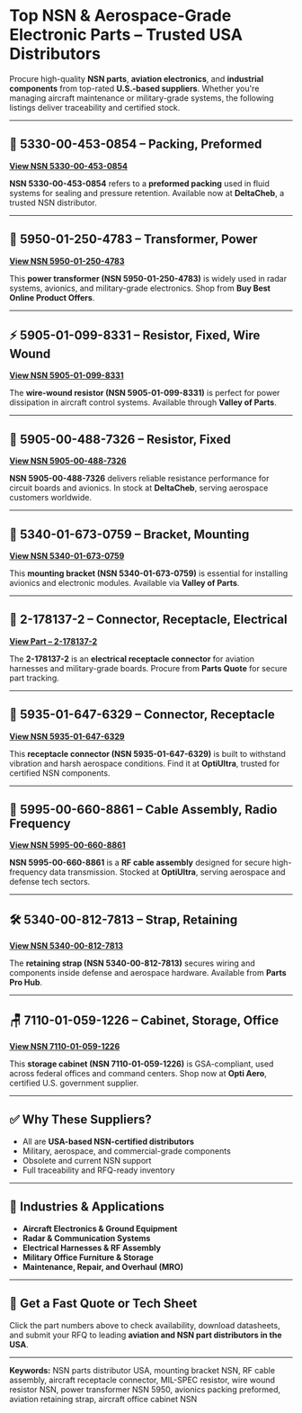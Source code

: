# Top NSN & Aerospace-Grade Electronic Parts – Trusted USA Distributors

Procure high-quality **NSN parts**, **aviation electronics**, and **industrial components** from top-rated **U.S.-based suppliers**. Whether you're managing aircraft maintenance or military-grade systems, the following listings deliver traceability and certified stock.

---

## 🧯 5330-00-453-0854 – Packing, Preformed  
**[View NSN 5330-00-453-0854](https://www.deltacheb.com/5330004530854.html)**

**NSN 5330-00-453-0854** refers to a **preformed packing** used in fluid systems for sealing and pressure retention. Available now at **DeltaCheb**, a trusted NSN distributor.

---

## 🧲 5950-01-250-4783 – Transformer, Power  
**[View NSN 5950-01-250-4783](https://www.buybestonlineproductoffers.com/5950012504783.html)**

This **power transformer (NSN 5950-01-250-4783)** is widely used in radar systems, avionics, and military-grade electronics. Shop from **Buy Best Online Product Offers**.

---

## ⚡ 5905-01-099-8331 – Resistor, Fixed, Wire Wound  
**[View NSN 5905-01-099-8331](https://www.valleyofparts.com/5905010998331.html)**

The **wire-wound resistor (NSN 5905-01-099-8331)** is perfect for power dissipation in aircraft control systems. Available through **Valley of Parts**.

---

## 🔌 5905-00-488-7326 – Resistor, Fixed  
**[View NSN 5905-00-488-7326](https://www.deltacheb.com/5905004887326.html)**

**NSN 5905-00-488-7326** delivers reliable resistance performance for circuit boards and avionics. In stock at **DeltaCheb**, serving aerospace customers worldwide.

---

## 🔩 5340-01-673-0759 – Bracket, Mounting  
**[View NSN 5340-01-673-0759](https://www.valleyofparts.com/5340016730759.html)**

This **mounting bracket (NSN 5340-01-673-0759)** is essential for installing avionics and electronic modules. Available via **Valley of Parts**.

---

## 🔗 2-178137-2 – Connector, Receptacle, Electrical  
**[View Part – 2-178137-2](https://www.partsquote.org/2-178137-2.html)**

The **2-178137-2** is an **electrical receptacle connector** for aviation harnesses and military-grade boards. Procure from **Parts Quote** for secure part tracking.

---

## 🔌 5935-01-647-6329 – Connector, Receptacle  
**[View NSN 5935-01-647-6329](https://www.optiultra.com/5935016476329.html)**

This **receptacle connector (NSN 5935-01-647-6329)** is built to withstand vibration and harsh aerospace conditions. Find it at **OptiUltra**, trusted for certified NSN components.

---

## 🧠 5995-00-660-8861 – Cable Assembly, Radio Frequency  
**[View NSN 5995-00-660-8861](https://www.optiultra.com/5995006608861.html)**

**NSN 5995-00-660-8861** is a **RF cable assembly** designed for secure high-frequency data transmission. Stocked at **OptiUltra**, serving aerospace and defense tech sectors.

---

## 🛠️ 5340-00-812-7813 – Strap, Retaining  
**[View NSN 5340-00-812-7813](https://www.partsprohub.com/5340008127813.html)**

The **retaining strap (NSN 5340-00-812-7813)** secures wiring and components inside defense and aerospace hardware. Available from **Parts Pro Hub**.

---

## 🪑 7110-01-059-1226 – Cabinet, Storage, Office  
**[View NSN 7110-01-059-1226](https://www.optiaero.com/7110010591226.html)**

This **storage cabinet (NSN 7110-01-059-1226)** is GSA-compliant, used across federal offices and command centers. Shop now at **Opti Aero**, certified U.S. government supplier.

---

## ✅ Why These Suppliers?

- All are **USA-based NSN-certified distributors**  
- Military, aerospace, and commercial-grade components  
- Obsolete and current NSN support  
- Full traceability and RFQ-ready inventory  

---

## 🛫 Industries & Applications

- **Aircraft Electronics & Ground Equipment**  
- **Radar & Communication Systems**  
- **Electrical Harnesses & RF Assembly**  
- **Military Office Furniture & Storage**  
- **Maintenance, Repair, and Overhaul (MRO)**

---

## 📩 Get a Fast Quote or Tech Sheet

Click the part numbers above to check availability, download datasheets, and submit your RFQ to leading **aviation and NSN part distributors in the USA**.

---

**Keywords:** NSN parts distributor USA, mounting bracket NSN, RF cable assembly, aircraft receptacle connector, MIL-SPEC resistor, wire wound resistor NSN, power transformer NSN 5950, avionics packing preformed, aviation retaining strap, aircraft office cabinet NSN

